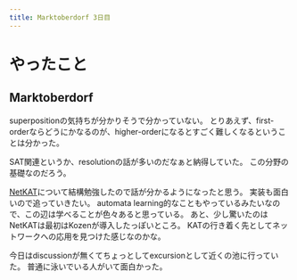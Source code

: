```yaml
---
title: Marktoberdorf 3日目
---
```


# やったこと

## Marktoberdorf

superpositionの気持ちが分かりそうで分かっていない。
とりあえず、first-orderならどうにかなるのが、higher-orderになるとすごく難しくなるということは分かった。

SAT関連というか、resolutionの話が多いのだなぁと納得していた。
この分野の基礎なのだろう。

[NetKAT](https://netkat.org)について結構勉強したので話が分かるようになったと思う。
実装も面白いので追っていきたい。
automata learning的なこともやっているみたいなので、この辺は学べることが色々あると思っている。
あと、少し驚いたのはNetKATは最初はKozenが導入したっぽいところ。
KATの行き着く先としてネットワークへの応用を見つけた感じなのかな。

今日はdiscussionが無くてちょっとしてexcursionとして近くの池に行っていた。
普通に泳いでいる人がいて面白かった。
